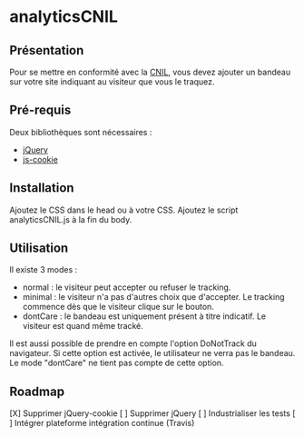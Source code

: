 # analyticsCNIL

## Présentation
Pour se mettre en conformité avec la [CNIL](http://www.cnil.fr/vos-obligations/sites-web-cookies-et-autres-traceurs/outils-et-codes-sources/la-mesure-daudience/), vous devez ajouter un bandeau sur votre site indiquant au visiteur que vous le traquez.

## Pré-requis
Deux bibliothèques sont nécessaires :
* [jQuery](https://jquery.com/)
* [js-cookie](https://github.com/js-cookie/js-cookie)


## Installation
Ajoutez le CSS dans le head ou à votre CSS.
Ajoutez le script analyticsCNIL.js à la fin du body.

## Utilisation
Il existe 3 modes :
* normal : le visiteur peut accepter ou refuser le tracking.
* minimal : le visiteur n'a pas d'autres choix que d'accepter. Le tracking commence dès que le visiteur clique sur le bouton.
* dontCare : le bandeau est uniquement présent à titre indicatif. Le visiteur est quand même tracké.

Il est aussi possible de prendre en compte l'option DoNotTrack du navigateur. Si cette option est activée, le utilisateur ne verra pas le bandeau. Le mode "dontCare" ne tient pas compte de cette option.

## Roadmap

[X] Supprimer jQuery-cookie
[ ] Supprimer jQuery
[ ] Industrialiser les tests
[ ] Intégrer plateforme intégration continue (Travis)
